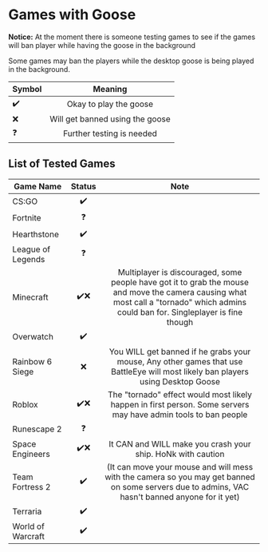 # Games with Goose
**Notice:** At the moment there is someone testing games to see if the games will ban player while having the goose in the background

Some games may ban the players while the desktop goose is being played in the background.

| Symbol | Meaning                        |
| ------ |:------------------------------:|
| ✔️    | Okay to play the goose          |
| ❌    | Will get banned using the goose |
| ❓     | Further testing is needed    |

## List of Tested Games

| Game Name                | Status | Note                                                                                             |
| ------------------------ |:------:|:------------------------------------------------------------------------------------------------:|
| CS:GO                    | ✔️    |                                                                                                  |
| Fortnite                 | ❓     |                                                                                                  |
| Hearthstone              | ✔️    |                                                                                                  |
| League of Legends        | ❓     |                                                                                                  |
| Minecraft                | ✔️❌ | Multiplayer is discouraged, some people have got it to grab the mouse and move the camera causing what most call a "tornado" which admins could ban for. Singleplayer is fine though |
| Overwatch                | ✔️    |                                                                                                  |
| Rainbow 6 Siege          | ❌    | You WILL get banned if he grabs your mouse, Any other games that use BattleEye will most likely ban players using Desktop Goose |
| Roblox                   | ✔️❌ | The "tornado" effect would most likely happen in first person. Some servers may have admin tools to ban people |
| Runescape 2              | ❓     |  
| Space Engineers                   | ✔️❌ | It CAN and WILL make you crash your ship. HoNk with caution|
| Team Fortress 2          | ✔️    |(It can move your mouse and will mess with the camera so you may get banned on some servers due to admins, VAC hasn't banned anyone for it yet)|
| Terraria                 | ✔️    |                                                                                                  |
| World of Warcraft        | ✔️    |                                                                                                  |

